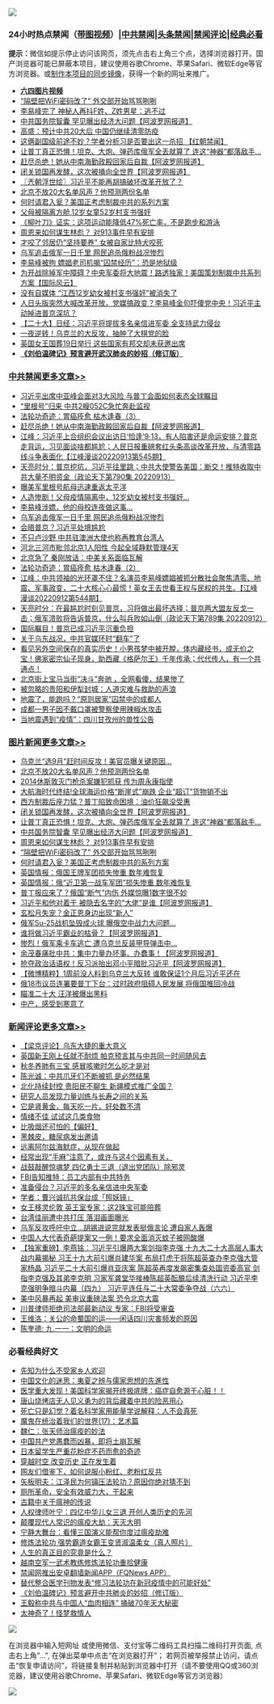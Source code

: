 ![](https://raw.githubusercontent.com/jsvpn/jsproxy/dev/64photo/fqnews-qr.jpg)

<div id="tt">
<h3>24小时热点禁闻（<a href="https://aaa.v2dns.tk/?QAjUl=BgRp5UNKRn&T5Vk=fPVH&Q59Ab=WxGE" target="_blank">带图视频</a>）|<a href="#%E4%B8%AD%E5%85%B1%E7%A6%81%E9%97%BB%E6%9B%B4%E5%A4%9A%E6%96%87%E7%AB%A0">中共禁闻</a>|<a href="#%E5%9B%BE%E7%89%87%E6%96%B0%E9%97%BB%E6%9B%B4%E5%A4%9A%E6%96%87%E7%AB%A0">头条禁闻</a>|<a href="#%E6%96%B0%E9%97%BB%E8%AF%84%E8%AE%BA%E6%9B%B4%E5%A4%9A%E6%96%87%E7%AB%A0">禁闻评论|<a href="#%E5%BF%85%E7%9C%8B%E7%BB%8F%E5%85%B8%E5%A5%BD%E6%96%87">经典必看</a></h3>
<div><b>提示：</b>微信如提示停止访问该网页，须先点击右上角三个点，选择浏览器打开。国产浏览器可能已屏蔽本项目，建议使用谷歌Chrome、苹果Safari、微软Edge等官方浏览器。或<a href="%E5%88%B6%E4%BD%9Cgit%E7%A6%81%E9%97%BB%E9%95%9C%E5%83%8F.md">制作本项目的同步镜像</a>，获得一个新的网址来推广。</div>
<ul>
<li><b><a href="http://d2.v2rss.gq/64.mp4" target="_blank">六四图片视频</a></b></li>
<li><a href="/topimagenews/20220914/1784348.md">“隔壁把WiFi密码改了” 外交部开始骂骂咧咧</a></li>
<li><a href="/cnnews/20220914/1784289.md">李易峰完了 神秘人再抖F姓、Z姓男星：逃不过</a></li>
<li><a href="/topimagenews/20220914/1784498.md">中共国务院智囊 罕见曝出经济大问题【阿波罗网报道】</a></li>
<li><a href="/cnnews/20220913/1784232.md">高盛：预计中共20大后 中国仍继续清零防疫</a></li>
<li><a href="/bannedvideo/20220914/1784280.md">这俩副国级前途不妙？学者分析习是否要出这一杀招 【红朝禁闻】</a></li>
<li><a href="/topimagenews/20220914/1784499.md">让普丁真正恐惧！坦克、大炮、弹药库俄军全丢就算了 连这“神器”都落敌手…</a></li>
<li><a href="/cbnews/20220914/1784517.md">赶尽杀绝！她从中南海勤政殿回家后自裁【阿波罗网报道】</a></li>
<li><a href="/topimagenews/20220914/1784500.md">闭关锁国再发酵，这次被捅向全世界【阿波罗网报道】</a></li>
<li><a href="/ssgc/20220914/1784407.md">〖兲朝浮世绘〗习近平不能再胡搞破坏改革开放了？</a></li>
<li><a href="/topimagenews/20220914/1784547.md">北京不放20大名单风声？他预测两份名单</a></li>
<li><a href="/topimagenews/20220914/1784324.md">何时请君入瓮？美国正考虑制裁中共的系列方案</a></li>
<li><a href="/cnnews/20220914/1784286.md">父母被隔离方舱,12岁女童52岁村支书强奸</a></li>
<li><a href="/health/20220914/1784494.md">《柳叶刀》证实：这项运动能降低47%死亡率，不是跑步和游泳</a></li>
<li><a href="/topimagenews/20220914/1784461.md">周恩来如何谋生林彪？ 对913事件早有安排</a></li>
<li><a href="/worldnews/20220914/1784303.md">才咬了邻居仍“坚持要养” 女被自家比特犬咬死</a></li>
<li><a href="/cbnews/20220914/1784367.md">乌军追击俄军一日千里 网民追杀俄粉战况惨烈</a></li>
<li><a href="/yule/20220914/1784436.md">李易峰被拘 嫖娼老司机揭“囚禁经历”：恐是地狱级</a></li>
<li><a href="/bannedvideo/20220914/1784491.md">为开战除掉军中障碍？中央军委将大地震！路透独家！美国策划制裁中共系列方案【国际风云】</a></li>
<li><a href="/cnnews/20220914/1784450.md">没有自媒体 “江西12岁幼女被村支书强奸”被消失了</a></li>
<li><a href="/bannedvideo/20220914/1784493.md">人日头版突然大喊改革开放，党媒搞政变？李易峰金句吓傻党中央！习近平主动掉进普京深坑？</a></li>
<li><a href="/headline/20220913/1784190.md">【二十大】日经：习近平将提拔多名亲信进军委 全支持武力侵台</a></li>
<li><a href="/cnnews/20220914/1784261.md">一夜逆转！乌克兰的大反攻，抽肿了大棋党的脸</a></li>
<li><a href="/comments/20220914/1784296.md">英国女王国葬19日举行 这些国家有邦交却未获邀出席</a></li>
<li><b><a href="/comments/20200207/1272816.md" target="_blank">《刘伯温碑记》预言避开武汉肺炎的妙招（修订版）</a></b></li>
</ul>
</div>

<div class="catlist">
<h3><a href="/cbnews/" target="_blank">中共禁闻</a><span><a href="/cbnews/" target="_blank" rel="nofollow">更多文章>></a></span></h3>
<ul>
<li><a href="/cbnews/20220914/1784549.md" target="_blank">习近平出席中亚峰会面对3大风险 与普丁会面如何表态全球瞩目</a></li>
<li><a href="/cbnews/20220914/1784548.md" target="_blank">“里根号”归来 中共2艘052C急忙奔赴监视</a></li>
<li><a href="/cbnews/20220914/1783675.md" target="_blank">法轮功奇迹：胃癌痊愈 枯木逢春（3）</a></li>
<li><a href="/cbnews/20220914/1784517.md" target="_blank">赶尽杀绝！她从中南海勤政殿回家后自裁【阿波罗网报道】</a></li>
<li><a href="/cbnews/20220914/1784477.md" target="_blank">江峰：习近平上合组织会议出访日‘恰逢’9·13，有人陷害还是命运安排？普京走背运，习见面谈啥都尴尬；人民日报重磅套红头条高谈改革开放，与清零路线斗争表面化【江峰漫谈20220913第545期】</a></li>
<li><a href="/cbnews/20220914/1784460.md" target="_blank">天亮时分：普京挖坑，习近平往里跳；中共大使警告美国：断交！推特收取中共大量不明资金（政论天下第790集 20220913）</a></li>
<li><a href="/cbnews/20220914/1784417.md" target="_blank">曝美军里根号航母迅速重返太平洋</a></li>
<li><a href="/cbnews/20220914/1784416.md" target="_blank">人造惨剧！父母疫情隔离中，12岁幼女被村支书强奸…</a></li>
<li><a href="/cbnews/20220914/1784368.md" target="_blank">李易峰涉嫖，他的母校连夜做这事…</a></li>
<li><a href="/cbnews/20220914/1784367.md" target="_blank">乌军追击俄军一日千里 网民追杀俄粉战况惨烈</a></li>
<li><a href="/cbnews/20220913/1784159.md" target="_blank">会晤普京？习近平处境尴尬</a></li>
<li><a href="/cbnews/20220913/1784110.md" target="_blank">不只卢沙野 中共驻澳洲大使也称再教育台湾人</a></li>
<li><a href="/cbnews/20220913/1784109.md" target="_blank">河北三河市毗邻北京1人阳性 今起全域静默管理4天</a></li>
<li><a href="/cbnews/20220913/1784084.md" target="_blank">北京急了 秦刚放话：中美关系面临瓦解</a></li>
<li><a href="/cbnews/20220913/1783372.md" target="_blank">法轮功奇迹：胃癌痊愈 枯木逢春（2）</a></li>
<li><a href="/cbnews/20220913/1784040.md" target="_blank">江峰：中共领袖的光环罩不住？名演员李易峰嫖娼被抓分散社会聚焦清零、地震、军事政变，二十大核心心最慌！英女王去世看王权与民权的共生。【江峰漫谈20220912第544期】</a></li>
<li><a href="/cbnews/20220913/1783950.md" target="_blank">天亮时分：在最尴尬时刻见普京，习将做出最坏选择；普京两大盟友反戈一击；俄军溃败将告诉普京，什么叫兵败如山倒（政论天下第789集 20220912）</a></li>
<li><a href="/cbnews/20220913/1783898.md" target="_blank">国际瞩目！普京已成习近平沉重负担</a></li>
<li><a href="/cbnews/20220913/1783814.md" target="_blank">关于乌东战况，中共官媒环时“翻车”了</a></li>
<li><a href="/comments/20220912/1783676.md" target="_blank">看见另外空间保存的真实历史！小男孩梦中被开膛，体内藏经书，成无价之宝！佛家密宗仙子现身，助西藏《格萨尔王》千年传承；代代传人，有一个共通点！</a></li>
<li><a href="/cbnews/20220912/1783599.md" target="_blank">北京街上宝马当街“决斗”奔驰 ，全网看傻，结果惨了</a></li>
<li><a href="/cbnews/20220912/1783586.md" target="_blank">被忽略的贵阳和伊犁封城：人道灾难与救助的声浪</a></li>
<li><a href="/cbnews/20220912/1783572.md" target="_blank">地震了，能跑吗？“原则居家”囚禁中的成都人</a></li>
<li><a href="/cbnews/20220912/1783541.md" target="_blank">成都一男子因不戴口罩被警察使用辣椒水攻击</a></li>
<li><a href="/cbnews/20220912/1783473.md" target="_blank">当地震遇到“疫情”：四川甘孜州的兽性公告</a></li>

</ul>
</div>
<div class="catlist">
<h3><a href="/topimagenews/" target="_blank">图片新闻</a><span><a href="/topimagenews/" target="_blank" rel="nofollow">更多文章>></a></span></h3>
<ul>
<li><a href="/topimagenews/20220914/1784569.md" target="_blank">乌克兰“选9月”赶时间反攻！美官员曝关键原因…</a></li>
<li><a href="/topimagenews/20220914/1784547.md" target="_blank">北京不放20大名单风声？他预测两份名单</a></li>
<li><a href="/topimagenews/20220914/1784546.md" target="_blank">2014休斯敦灭门枪杀案嫌犯抓获 传为周永康指使</a></li>
<li><a href="/topimagenews/20220914/1784545.md" target="_blank">大航海时代终结!全球海运价格“断崖式”崩跌 企业“超订”货物销不出</a></li>
<li><a href="/topimagenews/20220914/1784506.md" target="_blank">西方制裁后座力猛？普丁陷致命困境：油价狂飙没受惠</a></li>
<li><a href="/topimagenews/20220914/1784500.md" target="_blank">闭关锁国再发酵，这次被捅向全世界【阿波罗网报道】</a></li>
<li><a href="/topimagenews/20220914/1784499.md" target="_blank">让普丁真正恐惧！坦克、大炮、弹药库俄军全丢就算了 连这“神器”都落敌手…</a></li>
<li><a href="/topimagenews/20220914/1784498.md" target="_blank">中共国务院智囊 罕见曝出经济大问题【阿波罗网报道】</a></li>
<li><a href="/topimagenews/20220914/1784461.md" target="_blank">周恩来如何谋生林彪？ 对913事件早有安排</a></li>
<li><a href="/topimagenews/20220914/1784348.md" target="_blank">“隔壁把WiFi密码改了” 外交部开始骂骂咧咧</a></li>
<li><a href="/topimagenews/20220914/1784324.md" target="_blank">何时请君入瓮？美国正考虑制裁中共的系列方案</a></li>
<li><a href="/topimagenews/20220914/1784302.md" target="_blank">英国情报：俄国王牌军团损失惨重 数年难恢复</a></li>
<li><a href="/topimagenews/20220913/1784139.md" target="_blank">英国情报：俄“近卫第一战车军团”损失惨重 数年难恢复</a></li>
<li><a href="/topimagenews/20220913/1784099.md" target="_blank">普丁报应来了？俄国“断气”内伤 外媒惊曝1数字很不妙</a></li>
<li><a href="/topimagenews/20220913/1784064.md" target="_blank">习近平和他对着干 被隐去名字的“大佬”是谁【阿波罗网报道】</a></li>
<li><a href="/topimagenews/20220913/1784043.md" target="_blank">玄松月失宠？金正恩身边出现“新人”</a></li>
<li><a href="/topimagenews/20220913/1784042.md" target="_blank">俄军Su-25战机坠毁成火球 曝俄空中战力大问题…</a></li>
<li><a href="/topimagenews/20220913/1784041.md" target="_blank">谁将做习近平霸业的枯骨？【阿波罗网报道】</a></li>
<li><a href="/topimagenews/20220913/1784028.md" target="_blank">惨烈！俄军乘卡车逃亡 遭乌克兰反装甲导弹击中…</a></li>
<li><a href="/topimagenews/20220913/1784002.md" target="_blank">余茂春痛批中共：集中力量办坏事、办蠢事！【阿波罗网报道】</a></li>
<li><a href="/topimagenews/20220913/1784001.md" target="_blank">抢夺政治话语权！反习派抬出邓小平暗批习近平【阿波罗网报道】</a></li>
<li><a href="/topimagenews/20220913/1783988.md" target="_blank">【微博精粹】1周前没人料到乌克兰大反转 谁敢保证1个月后习近平还在</a></li>
<li><a href="/topimagenews/20220913/1783971.md" target="_blank">俄18市议员连署要普丁下台：过时政府阻碍人民发展 将俄国推回冷战</a></li>
<li><a href="/topimagenews/20220913/1783951.md" target="_blank">瞄准二十大 汪洋被爆出黑料</a></li>
<li><a href="/topimagenews/20220913/1783882.md" target="_blank">中产，感受到寒意了</a></li>

</ul>
</div>
<div class="catlist">
<h3><a href="/comments/" target="_blank">新闻评论</a><span><a href="/comments/" target="_blank" rel="nofollow">更多文章>></a></span></h3>
<ul>
<li><a href="/comments/20220914/1784613.md" target="_blank">【梁京评论】乌东大捷的重大意义</a></li>
<li><a href="/comments/20220914/1784600.md" target="_blank">英国新王刚上任就不耐烦 帕克预言其与中共同一时间随风去</a></li>
<li><a href="/comments/20220914/1784590.md" target="_blank">秋冬养肺有三宝 感冒咳嗽时怎么吃才是对</a></li>
<li><a href="/comments/20220914/1784572.md" target="_blank">陈光诚：中共爪牙们不断被抓 是必然结果</a></li>
<li><a href="/comments/20220914/1784570.md" target="_blank">北化持续封控 贵阳民不聊生 新疆模式推广全国？</a></li>
<li><a href="/comments/20220914/1784566.md" target="_blank">研究人员发现力量训练与长寿之间的关系</a></li>
<li><a href="/comments/20220914/1784565.md" target="_blank">它是肾黄金，每天吃一片，好处数不清</a></li>
<li><a href="/comments/20220914/1784564.md" target="_blank">情绪不佳 试试这几类食物</a></li>
<li><a href="/comments/20220914/1784563.md" target="_blank">比吸烟还可怕的【偏好】</a></li>
<li><a href="/comments/20220914/1784562.md" target="_blank">黑棘皮，糖尿病发出邀请</a></li>
<li><a href="/comments/20220914/1784561.md" target="_blank">远离阿尔兹海默症，从现在做起</a></li>
<li><a href="/comments/20220914/1784560.md" target="_blank">经常出现“手麻”注意了，或许与这4个因素有关，</a></li>
<li><a href="/comments/20220914/1784092.md" target="_blank">战鼓敲醒惊魂梦 四亿勇士三退（退出党团队）除邪灵</a></li>
<li><a href="/comments/20220914/1784520.md" target="_blank">FBI告知推特：员工内部有中共特务</a></li>
<li><a href="/comments/20220914/1784515.md" target="_blank">准备侵台？习近平的多名亲信进中央军委</a></li>
<li><a href="/comments/20220914/1784514.md" target="_blank">学者：曹兴诚抗共保台成「照妖镜」</a></li>
<li><a href="/comments/20220914/1784513.md" target="_blank">女王移灵伦敦 英王室专家：这2珠宝可能陪葬</a></li>
<li><a href="/comments/20220914/1784508.md" target="_blank">台湾佳丽遭中共打压 落泪画面曝光</a></li>
<li><a href="/comments/20220914/1784505.md" target="_blank">乌军反攻呼吁中立…胡锡进说完就发表挺俄言论 遭自家人轰爆</a></li>
<li><a href="/comments/20220914/1784504.md" target="_blank">中国人大代表奇葩提案又一例！要求全面消灭蚊子被网酸爆</a></li>
<li><a href="/comments/20220914/1784489.md" target="_blank">【独家重磅】李燕铭：习近平引爆两大案剑指李克强 十九大二十大高层人事大战内幕揭秘 习王十九大前引爆肖建华案 布局打虎干将陈超英查办李克强大管家杨晶 习近平二十大前引爆肖亚庆案 陈超英再度发飙密集查处国资委高官 剑指李克强及其弟李克明 习家军龚堂华接棒陈超英酝酿后续清洗行动 习近平李克强明争暗斗内幕（四九） 习近平连任与二十大常委争夺战（六六）</a></li>
<li><a href="/comments/20220914/1784473.md" target="_blank">美中风暴再起 美审议重磅法案 恐令北京大震</a></li>
<li><a href="/comments/20220914/1784472.md" target="_blank">川普律师拒绝司法部最新动议 专家：FBI将受审查</a></li>
<li><a href="/comments/20220914/1784467.md" target="_blank">王维洛：关公的命蜀国的运——闲话四川灾害频发的原因</a></li>
<li><a href="/comments/20220914/1784466.md" target="_blank">陈奎德: 九.一一：文明的命运</a></li>

</ul>
</div>

<div class="catlist">
<h3>必看经典好文</h3>
<ul>
<li><a href="/comments/20200620/1346848.md" target="_blank">先知为什么不受家乡人欢迎</a></li>
<li><a href="/comments/20220819/1773621.md" target="_blank">中国文化的迷思：夷夏之辨与儒家思想的先進性</a></li>
<li><a href="/comments/20201115/1431139.md" target="_blank">医学重大发现！美国科学家揭开终极底牌：癌症自愈源于心脏！！</a></li>
<li><a href="/cbnews/20220615/1745823.md" target="_blank">唐山烧烤店无人见义勇为的背后藏着中共的险恶用心</a></li>
<li><a href="/comments/20200704/1355375.md" target="_blank">死亡只是幻觉？着名科学家用能量学说解释：人不会真死</a></li>
<li><a href="/topimagenews/20180620/960677.md" target="_blank">魔鬼在统治着我们的世界(17)：艺术篇</a></li>
<li><a href="/comments/20200224/1282494.md" target="_blank">魏仁：张天师治瘟疫的妙法</a></li>
<li><a href="/comments/20220831/1778527.md" target="_blank">中国共产党愚蠢而凶暴，即将土崩瓦解</a></li>
<li><a href="/comments/20210324/1511732.md" target="_blank">日本留学生严重花粉症不药而愈的奇迹</a></li>
<li><a href="/comments/20200626/1259925.md" target="_blank">穿越时空 改变历史 正在发生着</a></li>
<li><a href="/comments/20200712/1359630.md" target="_blank">网友们借鉴下，如何说服小粉红、老粉红反共</a></li>
<li><a href="/comments/20220531/1739728.md" target="_blank">矢板明夫：江泽民为何镇压法轮功？原因你绝对猜不到</a></li>
<li><a href="/comments/20220605/1742040.md" target="_blank">厕所革命，安全有效威力大，干起来</a></li>
<li><a href="/ccpdope/20200531/1337409.md" target="_blank">古籍中关于瘟神的传说</a></li>
<li><a href="/bannedvideo/20220806/1768296.md" target="_blank">人权律师叶宁：四亿中华儿女三退 开创人类历史的先河</a></li>
<li><a href="/comments/20200619/783185.md" target="_blank">颠覆现代人常识的瘟疫大劫：天灭大明</a></li>
<li><a href="/comments/20200527/1273654.md" target="_blank">宁静大舞台：看懂三国演义能帮你度过瘟疫劫难</a></li>
<li><a href="/cbnews/20211127/1658400.md" target="_blank">修炼法轮功 强势霸道女霸王变贤淑温柔女（真人照片）</a></li>
<li><a href="/comments/20220717/1759493.md" target="_blank">人生的真正目的究竟是什么？</a></li>
<li><a href="/comments/20190807/1170993.md" target="_blank">越南空军一武术教练修炼法轮功重拾健康</a></li>
<li><a href="/comments/20200503/1322531.md" target="_blank">禁闻网推出安卓翻墙新闻APP（FQNews APP）</a></li>
<li><a href="/comments/20210720/1518906.md" target="_blank">替代整合医学刊物发表“修习法轮功在新冠疫情中的可能好处”</a></li>
<li><a href="/comments/20200207/1272816.md" target="_blank">《刘伯温碑记》预言避开中共肺炎的妙招（修订版）</a></li>
<li><a href="/cbnews/20200730/1371580.md" target="_blank">王毅称中共与中国人“血肉相连” 捅破70年天大秘密</a></li>
<li><a href="/ccpdope/20200907/1392129.md" target="_blank">太神奇了！怪梦救情人</a></li>

</ul>
</div>

![](https://raw.githubusercontent.com/jsvpn/jsproxy/dev/64photo/fqnews-qr.jpg)

在浏览器中输入短网址 或使用微信、支付宝等二维码工具扫描二维码打开页面, 点击右上角"...", 在弹出菜单中点击“在浏览器打开”； 若网页被举报禁止访问，请点击“恢复申请访问”，将链接复制并粘贴到浏览器中打开（请不要使用QQ或360浏览器，建议使用谷歌Chrome、苹果Safari、微软Edge等官方浏览器）

![](https://raw.githubusercontent.com/jsvpn/jsproxy/dev/64photo/wx.jpg)